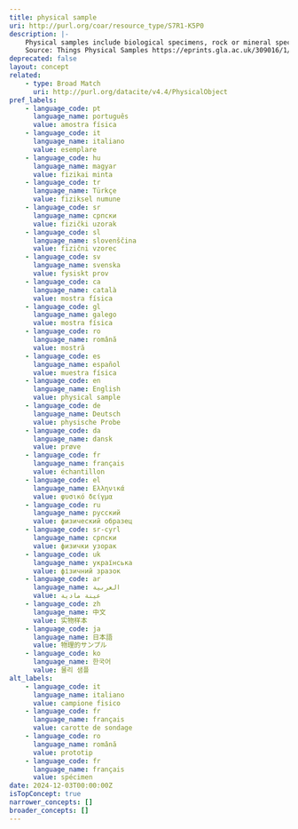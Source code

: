 ```yaml
---
title: physical sample
uri: http://purl.org/coar/resource_type/S7R1-K5P0
description: |-
    Physical samples include biological specimens, rock or mineral specimens, soil or sediment cores, plants and seeds, water quality samples, archaeological artefacts, or DNA and human tissue samples. Samples may be used in analyses and can be destroyed in this process, whereas specimens are preserved curated objects that can be continuously studied.
    Source: Things Physical Samples https://eprints.gla.ac.uk/309016/1/309016.pdf
deprecated: false
layout: concept
related:
    - type: Broad Match
      uri: http://purl.org/datacite/v4.4/PhysicalObject
pref_labels:
    - language_code: pt
      language_name: português
      value: amostra física
    - language_code: it
      language_name: italiano
      value: esemplare
    - language_code: hu
      language_name: magyar
      value: fizikai minta
    - language_code: tr
      language_name: Türkçe
      value: fiziksel numune
    - language_code: sr
      language_name: српски
      value: fizički uzorak
    - language_code: sl
      language_name: slovenščina
      value: fizični vzorec
    - language_code: sv
      language_name: svenska
      value: fysiskt prov
    - language_code: ca
      language_name: català
      value: mostra física
    - language_code: gl
      language_name: galego
      value: mostra física
    - language_code: ro
      language_name: română
      value: mostră
    - language_code: es
      language_name: español
      value: muestra física
    - language_code: en
      language_name: English
      value: physical sample
    - language_code: de
      language_name: Deutsch
      value: physische Probe
    - language_code: da
      language_name: dansk
      value: prøve
    - language_code: fr
      language_name: français
      value: échantillon
    - language_code: el
      language_name: Ελληνικά
      value: φυσικό δείγμα
    - language_code: ru
      language_name: русский
      value: физический образец
    - language_code: sr-cyrl
      language_name: српски
      value: физички узорак
    - language_code: uk
      language_name: українська
      value: фізичний зразок
    - language_code: ar
      language_name: العربية
      value: عينة مادية
    - language_code: zh
      language_name: 中文
      value: 实物样本
    - language_code: ja
      language_name: 日本語
      value: 物理的サンプル
    - language_code: ko
      language_name: 한국어
      value: 물리 샘플
alt_labels:
    - language_code: it
      language_name: italiano
      value: campione fisico
    - language_code: fr
      language_name: français
      value: carotte de sondage
    - language_code: ro
      language_name: română
      value: prototip
    - language_code: fr
      language_name: français
      value: spécimen
date: 2024-12-03T00:00:00Z
isTopConcept: true
narrower_concepts: []
broader_concepts: []
---
```


